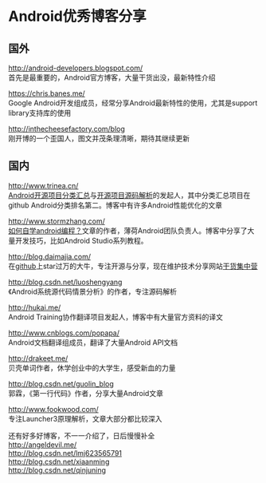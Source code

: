 # Android优秀博客分享
## 国外
http://android-developers.blogspot.com/  
首先是最重要的，Android官方博客，大量干货出没，最新特性介绍  

https://chris.banes.me/  
Google Android开发组成员，经常分享Android最新特性的使用，尤其是support library支持库的使用  

http://inthecheesefactory.com/blog  
刚开博的一个歪国人，图文并茂条理清晰，期待其继续更新


## 国内
http://www.trinea.cn/  
[Android开源项目分类汇总](https://github.com/Trinea/android-open-project)与[开源项目源码解析](http://codekk.com/open-source-project-analysis)的发起人，其中分类汇总项目在github Android分类排名第二。博客中有许多Android性能优化的文章

http://www.stormzhang.com/  
[如何自学android编程？](http://www.zhihu.com/question/26417244)文章的作者，薄荷Android团队负责人。博客中分享了大量开发技巧，比如Android Studio系列教程。

http://blog.daimajia.com/  
在[github](https://github.com/daimajia)上star过万的大牛，专注开源与分享，现在维护技术分享网站[干货集中营](http://gank.io/)

http://blog.csdn.net/luoshengyang  
《Android系统源代码情景分析》的作者，专注源码解析

http://hukai.me/  
Android Training协作翻译项目发起人，博客中有大量官方资料的译文

http://www.cnblogs.com/popapa/  
Android文档翻译组成员，翻译了大量Android API文档

http://drakeet.me/  
贝壳单词作者，休学创业中的大学生，感受新血的力量

http://blog.csdn.net/guolin_blog  
郭霖，《第一行代码》作者，分享大量Android文章

http://www.fookwood.com/  
专注Launcher3原理解析，文章大部分都比较深入

还有好多好博客，不一一介绍了，日后慢慢补全  
http://angeldevil.me/  
http://blog.csdn.net/lmj623565791  
http://blog.csdn.net/xiaanming  
http://blog.csdn.net/qinjuning  
